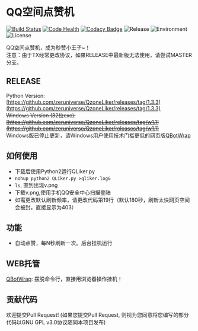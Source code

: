 QQ空间点赞机
=========  
[![Build Status](https://travis-ci.org/zeruniverse/QzoneLiker.svg?branch=master)](https://travis-ci.org/zeruniverse/QzoneLiker)
[![Code Health](https://landscape.io/github/zeruniverse/QzoneLiker/master/landscape.svg?style=flat)](https://landscape.io/github/zeruniverse/QzoneLiker/master)
[![Codacy Badge](https://api.codacy.com/project/badge/b262232e4e204889902436d16f1e8cd3)](https://www.codacy.com/app/zzy8200/QzoneLiker)
![Release](https://img.shields.io/github/release/zeruniverse/QzoneLiker.svg)
![Environment](https://img.shields.io/badge/python-2.6%2C%202.7-blue.svg)
![License](https://img.shields.io/github/license/zeruniverse/QzoneLiker.svg)  

QQ空间点赞机，成为秒赞小王子~！  
注意：由于TX经常更改协议，如果RELEASE中最新版无法使用，请尝试MASTER分支。  

## RELEASE  
Python Version: [https://github.com/zeruniverse/QzoneLiker/releases/tag/1.3.3](https://github.com/zeruniverse/QzoneLiker/releases/tag/1.3.3)  
~~Windows Version (32位exe): [https://github.com/zeruniverse/QzoneLiker/releases/tag/w1.1](https://github.com/zeruniverse/QzoneLiker/releases/tag/w1.1)~~  
Windows版已停止更新，请Windows用户使用技术门槛更低的网页版[QBotWrap](https://github.com/zeruniverse/QBotWebWrap)  
  
## 如何使用  
+ 下载后使用Python2运行QLiker.py 
+ ```nohup python2 QLiker.py >qliker.log&```  
+ ```ls```, 直到出现v.png  
+ 下载v.png,使用手机QQ安全中心扫描登陆  
+ 如需更改默认刷新频率，请更改代码第19行（默认180秒，刷新太快网页空间会被封，直接显示为403）  
  
## 功能   
+ 自动点赞，每N秒刷新一次。后台挂机运行
  
## WEB托管  
[QBotWrap](https://github.com/zeruniverse/QBotWebWrap): 摆脱命令行，直接用浏览器操作挂机！  
  
## 贡献代码  
欢迎提交Pull Request! (如果您提交Pull Request, 则视为您同意将您编写的部分代码以GNU GPL v3.0协议随同本项目发布)
